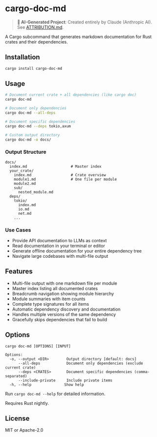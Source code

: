 # cargo-doc-md

> **🤖 AI-Generated Project**: Created entirely by Claude (Anthropic AI). See [ATTRIBUTION.md](ATTRIBUTION.md).

A Cargo subcommand that generates markdown documentation for Rust crates and their dependencies.

## Installation

```bash
cargo install cargo-doc-md
```

## Usage

```bash
# Document current crate + all dependencies (like cargo doc)
cargo doc-md

# Document only dependencies
cargo doc-md --all-deps

# Document specific dependencies
cargo doc-md --deps tokio,axum

# Custom output directory
cargo doc-md -o docs/
```

### Output Structure

```
docs/
  index.md                    # Master index
  your_crate/
    index.md                  # Crate overview
    module1.md                # One file per module
    module2.md
    sub/
      nested_module.md
  deps/
    tokio/
      index.md
      io.md
      net.md
    ...
```

### Use Cases

- Provide API documentation to LLMs as context
- Read documentation in your terminal or editor
- Generate offline documentation for your entire dependency tree
- Navigate large codebases with multi-file output

## Features

- Multi-file output with one markdown file per module
- Master index listing all documented crates
- Breadcrumb navigation showing module hierarchy
- Module summaries with item counts
- Complete type signatures for all items
- Automatic dependency discovery and documentation
- Handles multiple versions of the same dependency
- Gracefully skips dependencies that fail to build

## Options

```
cargo doc-md [OPTIONS] [INPUT]

Options:
  -o, --output <DIR>        Output directory [default: docs]
      --all-deps            Document only dependencies (exclude current crate)
      --deps <CRATES>       Document specific dependencies (comma-separated)
      --include-private     Include private items
  -h, --help               Show help
```

Run `cargo doc-md --help` for detailed information.

Requires Rust nightly.

## License

MIT or Apache-2.0
